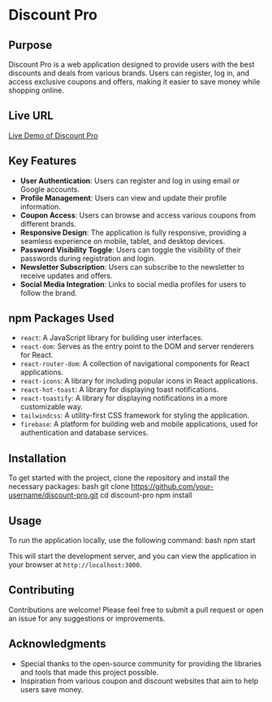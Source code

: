 # Discount Pro

## Purpose
Discount Pro is a web application designed to provide users with the best discounts and deals from various brands. Users can register, log in, and access exclusive coupons and offers, making it easier to save money while shopping online.

## Live URL
[Live Demo of Discount Pro](https://discount-pro-80447.web.app/)  

## Key Features
- **User Authentication**: Users can register and log in using email or Google accounts.
- **Profile Management**: Users can view and update their profile information.
- **Coupon Access**: Users can browse and access various coupons from different brands.
- **Responsive Design**: The application is fully responsive, providing a seamless experience on mobile, tablet, and desktop devices.
- **Password Visibility Toggle**: Users can toggle the visibility of their passwords during registration and login.
- **Newsletter Subscription**: Users can subscribe to the newsletter to receive updates and offers.
- **Social Media Integration**: Links to social media profiles for users to follow the brand.

## npm Packages Used
- `react`: A JavaScript library for building user interfaces.
- `react-dom`: Serves as the entry point to the DOM and server renderers for React.
- `react-router-dom`: A collection of navigational components for React applications.
- `react-icons`: A library for including popular icons in React applications.
- `react-hot-toast`: A library for displaying toast notifications.
- `react-toastify`: A library for displaying notifications in a more customizable way.
- `tailwindcss`: A utility-first CSS framework for styling the application.
- `firebase`: A platform for building web and mobile applications, used for authentication and database services.

## Installation
To get started with the project, clone the repository and install the necessary packages:
bash
git clone https://github.com/your-username/discount-pro.git
cd discount-pro
npm install

## Usage
To run the application locally, use the following command:
bash
npm start

This will start the development server, and you can view the application in your browser at `http://localhost:3000`.

## Contributing
Contributions are welcome! Please feel free to submit a pull request or open an issue for any suggestions or improvements.



## Acknowledgments
- Special thanks to the open-source community for providing the libraries and tools that made this project possible.
- Inspiration from various coupon and discount websites that aim to help users save money.